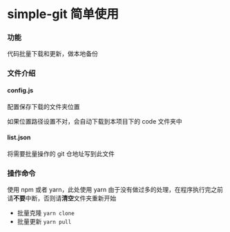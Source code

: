 # simple-git 简单使用

### 功能

代码批量下载和更新，做本地备份

### 文件介绍

#### config.js

配置保存下载的文件夹位置

如果位置路径设置不对，会自动下载到本项目下的 code 文件夹中

#### list.json

将需要批量操作的 git 仓地址写到此文件

### 操作命令

使用 npm 或者 yarn，此处使用 yarn
由于没有做过多的处理，在程序执行完之前请**不要**中断，否则请**清空**文件夹重新开始

  - 批量克隆 ```yarn clone```
  - 批量更新 ```yarn pull```